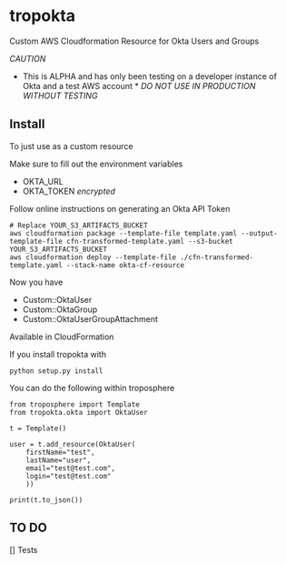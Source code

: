 # tropokta
Custom AWS Cloudformation Resource for Okta Users and Groups

_CAUTION_

* This is ALPHA and has only been testing on a developer instance of Okta and a test AWS account *
_DO NOT USE IN PRODUCTION WITHOUT TESTING_

Install
---
To just use as a custom resource

Make sure to fill out the environment variables
  * OKTA_URL
  * OKTA_TOKEN *encrypted*

Follow online instructions on generating an Okta API Token

```
# Replace YOUR_S3_ARTIFACTS_BUCKET
aws cloudformation package --template-file template.yaml --output-template-file cfn-transformed-template.yaml --s3-bucket YOUR_S3_ARTIFACTS_BUCKET
aws cloudformation deploy --template-file ./cfn-transformed-template.yaml --stack-name okta-cf-resource
```

Now you have
  * Custom::OktaUser
  * Custom::OktaGroup
  * Custom::OktaUserGroupAttachment

Available in CloudFormation

If you install tropokta with

```
python setup.py install
```

You can do the following within troposphere
```
from troposphere import Template
from tropokta.okta import OktaUser

t = Template()

user = t.add_resource(OktaUser(
    firstName="test",
    lastName="user",
    email="test@test.com",
    login="test@test.com"
    ))

print(t.to_json())
```

TO DO
---
[] Tests

